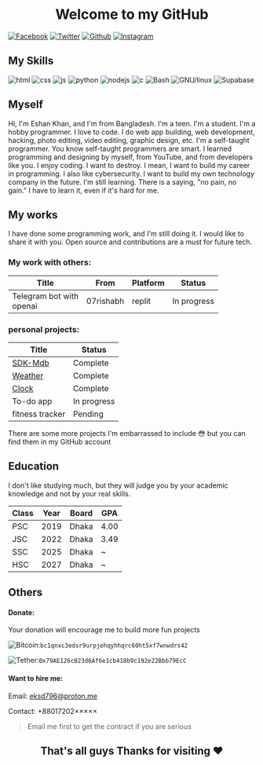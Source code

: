 <h1 align="center">Welcome to my GitHub</h1>

[![Facebook](https://img.shields.io/badge/Facebook-17202A?style=flat-square&logo=Facebook&logoColor=1877F2)](https://www.facebook.com/siddek.ek.796)
[![Twitter](https://img.shields.io/badge/X-17202A?style=flat-square&logo=X
)](https://twitter.com/EshanKh63227899) [![Github](https://img.shields.io/badge/Github-17202A?style=flat-square&logo=Github
)](https://github.com/Eshankhan796/Eshankhan796)
[![Instagram](https://img.shields.io/badge/Instagram-17202A?style=flat-square&logo=Instagram
)](https://www.instagram.com/e_k.797)

## My Skills
![html](https://img.shields.io/badge/HTML-17202A?style=for-the-badge&logo=Html5
)
![css](https://img.shields.io/badge/Css-17202A?style=for-the-badge&logo=Css3
)
![js](https://img.shields.io/badge/JavaScript-17202A?style=for-the-badge&logo=JavaScript
)
![python](https://img.shields.io/badge/Python-17202A?style=for-the-badge&logo=Python
)
![nodejs](https://img.shields.io/badge/Node.js-17202A?style=for-the-badge&logo=Nodedotjs
)
![c](https://img.shields.io/badge/C-17202A?style=for-the-badge&logo=C
)
![Bash](https://img.shields.io/badge/Bash-17202A?style=for-the-badge&logo=Gnubash
)
![GNU/linux](https://img.shields.io/badge/GNU%2FLinux-17202A?style=for-the-badge&logo=Linux
)
![Supabase](https://img.shields.io/badge/Supabase-17202A?style=for-the-badge&logo=Supabase
)

## Myself
Hi, I'm Eshan Khan, and I'm from Bangladesh. I'm a teen. I'm a student. I'm a hobby programmer. I love to code. I do web app building, web development, hacking, photo editing, video editing, graphic design, etc. I'm a self-taught programmer. You know self-taught programmers are smart. I learned programming and designing by myself, from YouTube, and from developers like you. I enjoy coding. I want to destroy. I mean, I want to build my career in programming. I also like cybersecurity. I want to build my own technology company in the future. I'm still learning. There is a saying, "no pain, no gain." I have to learn it, even if it's hard for me.

## My works
I have done some programming work, and I'm still doing it. I would like to share it with you. Open source and contributions are a must for future tech.

### My work with others:
| Title | From | Platform | Status | 
|-------------|------|----------|--------|
| Telegram bot with <br>openai | 07rishabh | replit | In progress |
### personal projects:
| Title | Status | 
|-------------|--------|
| [SDK-Mdb](https://github.com/Eshankhan796/SDK-Mdb) | Complete |
| [Weather](https://github.com/Eshankhan796/Weather) | Complete |
| [Clock](https://github.com/Eshankhan796/Clock) | Complete |
| To-do app | In progress |
| fitness tracker | Pending |

There are some more projects I'm embarrassed to include 😳 but you can find them in my GitHub account 
## Education 

I don't like studying much, but they will judge you by your academic knowledge and not by your real skills.

| Class | Year | Board | GPA |
|-------|------|-------|-----|
| PSC   | 2019 | Dhaka | 4.00|
| JSC   | 2022 | Dhaka | 3.49|
| SSC   | 2025 | Dhaka |  ~  |
| HSC   | 2027 | Dhaka |  ~  |

## Others
#### Donate:
Your donation will encourage me to build more fun projects 

![Bitcoin](https://img.shields.io/badge/Bitcoin-172028?logo=Bitcoin
):`bc1qnxc3edsr9urpjehqyhhqrc60ht5xf7wnwdrs42`

![Tether](https://img.shields.io/badge/USDT-172028?logo=Tether
):`0x79AE126c023d6Af6e1cb418b9c192e22Bbb79EcC`

#### Want to hire me:
Email: [eksd796@proton.me](mailto:eksd796@proton.me)

Contact: +88017202×××××
> Email me first to get the contract if you are serious



## <center>That's all guys Thanks for visiting ❤️</center>
